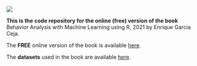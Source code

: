 ![](https://www.enriquegc.com/images/cover_paper_v2.png) 

**This is the code repository for the online (free) version of the book** Behavior Analysis with Machine Learning using R, 2021 by Enrique Garcia Ceja.

The **FREE** online version of the book is available [here](https://enriquegit.github.io/behavior-free/).

The **datasets** used in the book are available [here](https://github.com/enriquegit/behavior-free-datasets).
